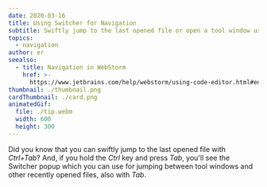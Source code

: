 ```yaml
---
date: 2020-03-16
title: Using Switcher for Navigation
subtitle: Swiftly jump to the last opened file or open a tool window using the popup.
topics:
  - navigation
author: er
seealso:
  - title: Navigation in WebStorm
    href: >-
      https://www.jetbrains.com/help/webstorm/using-code-editor.html#editor_basic_usage
thumbnail: ./thumbnail.png
cardThumbnail: ./card.png
animatedGif:
  file: ./tip.webm
  width: 600
  height: 300
---
```

Did you know that you can swiftly jump to the last opened 
file with *Ctrl+Tab*? And, if you hold the *Ctrl* key and press *Tab*, 
you'll see the Switcher popup which you can use for jumping 
between tool windows and other recently opened files, also with *Tab*.
